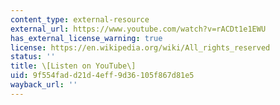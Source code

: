 ```yaml
---
content_type: external-resource
external_url: https://www.youtube.com/watch?v=rACDt1e1EWU
has_external_license_warning: true
license: https://en.wikipedia.org/wiki/All_rights_reserved
status: ''
title: \[Listen on YouTube\]
uid: 9f554fad-d21d-4eff-9d36-105f867d81e5
wayback_url: ''
---
```

